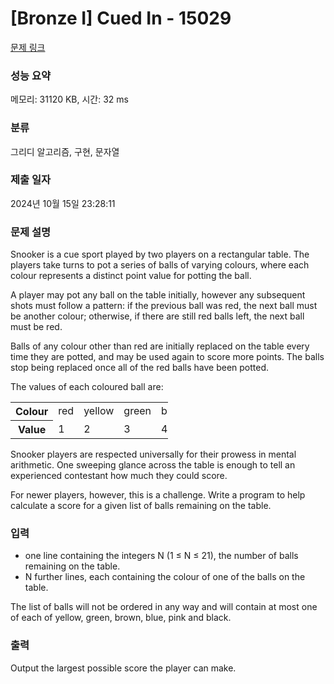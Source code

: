 # [Bronze I] Cued In - 15029 

[문제 링크](https://www.acmicpc.net/problem/15029) 

### 성능 요약

메모리: 31120 KB, 시간: 32 ms

### 분류

그리디 알고리즘, 구현, 문자열

### 제출 일자

2024년 10월 15일 23:28:11

### 문제 설명

<p>Snooker is a cue sport played by two players on a rectangular table. The players take turns to pot a series of balls of varying colours, where each colour represents a distinct point value for potting the ball.</p>

<p>A player may pot any ball on the table initially, however any subsequent shots must follow a pattern: if the previous ball was red, the next ball must be another colour; otherwise, if there are still red balls left, the next ball must be red.</p>

<p>Balls of any colour other than red are initially replaced on the table every time they are potted, and may be used again to score more points. The balls stop being replaced once all of the red balls have been potted.</p>

<p>The values of each coloured ball are:</p>

<table class="table table-bordered" style="width:50%">
	<tbody>
		<tr>
			<th>Colour</th>
			<td>red</td>
			<td>yellow</td>
			<td>green</td>
			<td>brown</td>
			<td>blue</td>
			<td>pink</td>
			<td>black</td>
		</tr>
		<tr>
			<th>Value</th>
			<td>1</td>
			<td>2</td>
			<td>3</td>
			<td>4</td>
			<td>5</td>
			<td>6</td>
			<td>7</td>
		</tr>
	</tbody>
</table>

<p>Snooker players are respected universally for their prowess in mental arithmetic. One sweeping glance across the table is enough to tell an experienced contestant how much they could score.</p>

<p>For newer players, however, this is a challenge. Write a program to help calculate a score for a given list of balls remaining on the table.</p>

### 입력 

 <ul>
	<li>one line containing the integers N (1 ≤ N ≤ 21), the number of balls remaining on the table.</li>
	<li>N further lines, each containing the colour of one of the balls on the table.</li>
</ul>

<p>The list of balls will not be ordered in any way and will contain at most one of each of yellow, green, brown, blue, pink and black.</p>

### 출력 

 <p>Output the largest possible score the player can make.</p>

